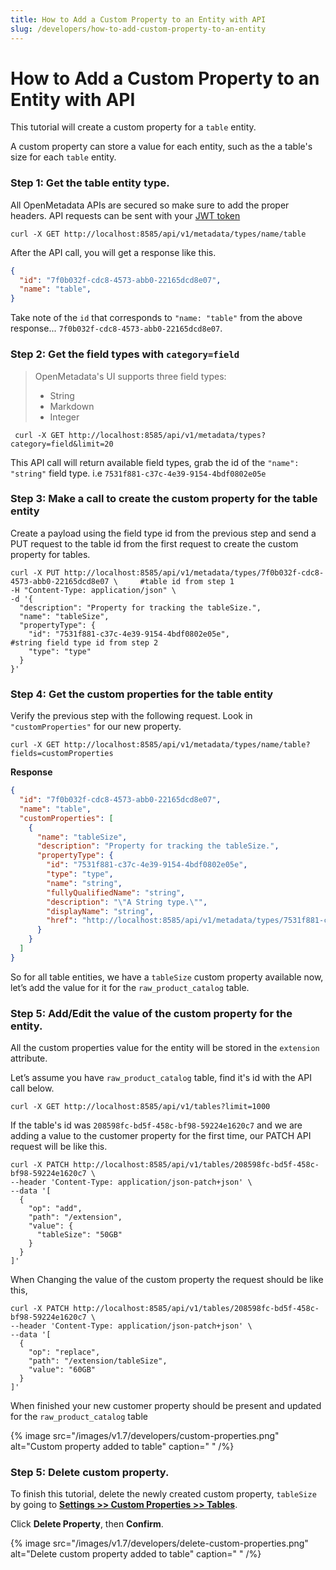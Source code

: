 ```yaml
---
title: How to Add a Custom Property to an Entity with API
slug: /developers/how-to-add-custom-property-to-an-entity
---
```


# How to Add a Custom Property to an Entity with API

This tutorial will create a custom property for a `table` entity.

A custom property can store a value for each entity, such as the a table's size for each `table` entity. 

### Step 1: Get the table entity type.

All OpenMetadata APIs are secured so make sure to add the proper headers. API requests can be sent with your [JWT token](https://docs.open-metadata.org/latest/sdk#bot-token)

```commandline
curl -X GET http://localhost:8585/api/v1/metadata/types/name/table
```

After the API call, you will get a response like this.

```json
{
  "id": "7f0b032f-cdc8-4573-abb0-22165dcd8e07",
  "name": "table",
}
```

Take note of the `id` that corresponds to `"name: "table"` from the above response... `7f0b032f-cdc8-4573-abb0-22165dcd8e07`.

### Step 2: Get the field types with `category=field`

> OpenMetadata's UI supports three field types:
>
> - String
> - Markdown
> - Integer

```commandline
 curl -X GET http://localhost:8585/api/v1/metadata/types?category=field&limit=20
```

This API call will return available field types, grab the id of the `"name": "string"` field type. i.e `7531f881-c37c-4e39-9154-4bdf0802e05e`

### Step 3: Make a call to create the custom property for the table entity 

Create a payload using the field type id from the previous step and send a PUT request to the table id from the first request to create the custom property for tables.

```commandline
curl -X PUT http://localhost:8585/api/v1/metadata/types/7f0b032f-cdc8-4573-abb0-22165dcd8e07 \     #table id from step 1
-H "Content-Type: application/json" \
-d '{
  "description": "Property for tracking the tableSize.",
  "name": "tableSize",
  "propertyType": {
    "id": "7531f881-c37c-4e39-9154-4bdf0802e05e",                                                  #string field type id from step 2
    "type": "type"
  }
}'
```

### Step 4: Get the custom properties for the table entity

Verify the previous step with the following request. Look in `"customProperties"` for our new property.

```commandline
curl -X GET http://localhost:8585/api/v1/metadata/types/name/table?fields=customProperties
```

**Response**

```json
{
  "id": "7f0b032f-cdc8-4573-abb0-22165dcd8e07",
  "name": "table",
  "customProperties": [
    {
      "name": "tableSize",
      "description": "Property for tracking the tableSize.",
      "propertyType": {
        "id": "7531f881-c37c-4e39-9154-4bdf0802e05e",
        "type": "type",
        "name": "string",
        "fullyQualifiedName": "string",
        "description": "\"A String type.\"",
        "displayName": "string",
        "href": "http://localhost:8585/api/v1/metadata/types/7531f881-c37c-4e39-9154-4bdf0802e05e"
      }
    }
  ]
}
```

So for all table entities, we have a `tableSize` custom property available now, let’s add the value for it for the `raw_product_catalog` table.

### Step 5: Add/Edit the value of the custom property for the entity.

All the custom properties value for the entity will be stored in the `extension` attribute.

Let’s assume you have `raw_product_catalog` table, find it's id with the API call below.

```commandline
curl -X GET http://localhost:8585/api/v1/tables?limit=1000
```

If the table's id was `208598fc-bd5f-458c-bf98-59224e1620c7` and we are adding a value to the customer property for the first time, our PATCH API request will be like this.

```commandline
curl -X PATCH http://localhost:8585/api/v1/tables/208598fc-bd5f-458c-bf98-59224e1620c7 \
--header 'Content-Type: application/json-patch+json' \
--data '[
  {
    "op": "add",
    "path": "/extension",
    "value": {
      "tableSize": "50GB"
    }
  }
]'
```

When Changing the value of the custom property the request should be like this,

```commandline
curl -X PATCH http://localhost:8585/api/v1/tables/208598fc-bd5f-458c-bf98-59224e1620c7 \
--header 'Content-Type: application/json-patch+json' \
--data '[
  {
    "op": "replace",
    "path": "/extension/tableSize",
    "value": "60GB"
  }
]'
```

When finished your new customer property should be present and updated for the `raw_product_catalog` table

{% image src="/images/v1.7/developers/custom-properties.png" alt="Custom property added to table" caption=" " /%}

### Step 5: Delete custom property.

To finish this tutorial, delete the newly created custom property, `tableSize` by going to [**Settings >> Custom Properties >> Tables**](http://localhost:8585/settings/customProperties/tables). 

Click **Delete Property**, then **Confirm**.

{% image src="/images/v1.7/developers/delete-custom-properties.png" alt="Delete custom property added to table" caption=" " /%}

